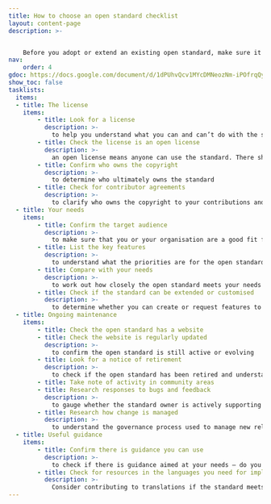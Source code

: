 ```yaml
---
title: How to choose an open standard checklist
layout: content-page
description: >- 


    Before you adopt or extend an existing open standard, make sure it meets your needs. Use this high-level checklist to help you get started.
nav:
    order: 4
gdoc: https://docs.google.com/document/d/1dPUhvQcv1MYcDMNeozNm-iPOfrqQyYFugVAg1Im5Eew/edit?usp=sharing
show_toc: false
tasklists:
  items:
  - title: The license
    items:
        - title: Look for a license
          description: >-
            to help you understand what you can and can’t do with the standard
        - title: Check the license is an open license
          description: >-
            an open license means anyone can use the standard. There shouldn’t be a fee for using the standard 
        - title: Confirm who owns the copyright
          description: >-
            to determine who ultimately owns the standard 
        - title: Check for contributor agreements
          description: >-
            to clarify who owns the copyright to your contributions and any licenses in place
  - title: Your needs
    items:
        - title: Confirm the target audience
          description: >-
            to make sure that you or your organisation are a good fit for the open standard
        - title: List the key features
          description: >-
            to understand what the priorities are for the open standard. Do you need specific features as a developer, data user or data publisher?
        - title: Compare with your needs
          description: >-
            to work out how closely the open standard meets your needs and where the gaps are. What features are required or optional?
        - title: Check if the standard can be extended or customised
          description: >-
            to determine whether you can create or request features to better meet your needs. Check there is clear guidance for managing these changes
  - title: Ongoing maintenance
    items:
        - title: Check the open standard has a website
        - title: Check the website is regularly updated
          description: >-
            to confirm the open standard is still active or evolving
        - title: Look for a notice of retirement
          description: >-
            to check if the open standard has been retired and understand what that means for your use of the standard
        - title: Take note of activity in community areas
        - title: Research responses to bugs and feedback
          description: >-
            to gauge whether the standard owner is actively supporting the open standard and how they engage with the community. Standards that are no longer managed may still be suitable for your needs.
        - title: Research how change is managed
          description: >-
            to understand the governance process used to manage new releases and other changes to the open standard while supporting stability and ease of use
  - title: Useful guidance
    items:
        - title: Confirm there is guidance you can use
          description: >-
            to check if there is guidance aimed at your needs – do you need policy, implementation, high level, or other guidance?
        - title: Check for resources in the languages you need for implementation and support
          description: >-
            Consider contributing to translations if the standard meets your needs but doesn’t include the languages you use
---
```

